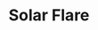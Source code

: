 ---
title: 'Solar Flare'
img: 'solarflare.jpg'
size: '13 x 13 inches, Framed'
medium: 'Ink on 140-pound Watercolor Paper'
---